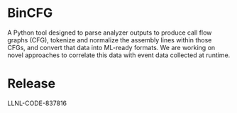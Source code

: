 # BinCFG
A Python tool designed to parse analyzer outputs to produce call flow graphs (CFG), tokenize and normalize the assembly lines within those CFGs, and convert that data into ML-ready formats. We are working on novel approaches to correlate this data with event data collected at runtime.

# Release
LLNL-CODE-837816
